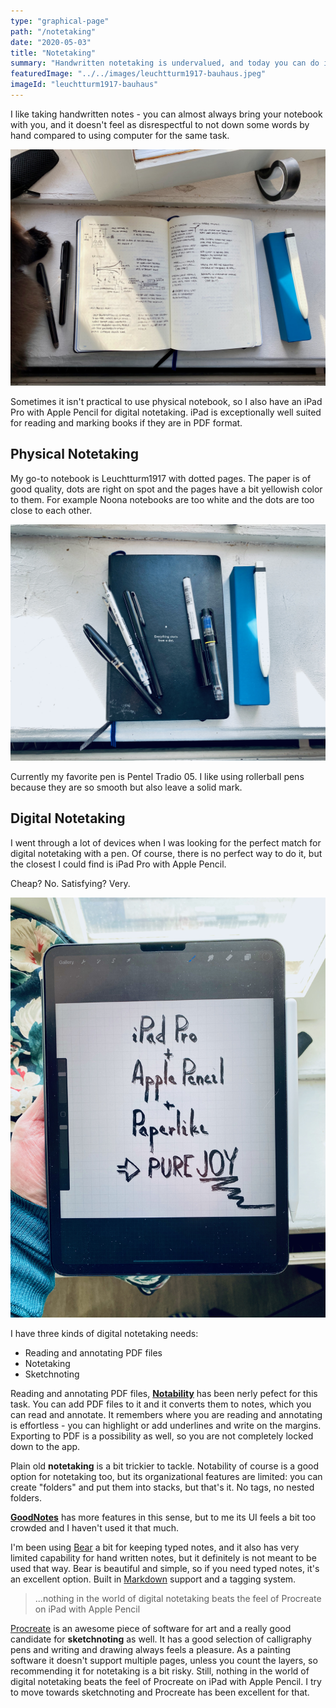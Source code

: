 ```yaml
---
type: "graphical-page"
path: "/notetaking"
date: "2020-05-03"
title: "Notetaking"
summary: "Handwritten notetaking is undervalued, and today you can do it both traditionally with pen and paper and digitally with iPad Pro. This is my setup."
featuredImage: "../../images/leuchtturm1917-bauhaus.jpeg"
imageId: "leuchtturm1917-bauhaus"
---
```


I like taking handwritten notes - you can almost always bring your notebook with you, and it doesn't feel as disrespectful to not down some words by hand compared to using computer for the same task.

![Leuchtturm1917, Pentel Tradio 05](../../images/leuchtturm1917-pentel-tradio-05.jpeg "Leuchtturm1917, Pentel Tradio 05")

Sometimes it isn't practical to use physical notebook, so I also have an iPad Pro with Apple Pencil for digital notetaking. iPad is exceptionally well suited for reading and marking books if they are in PDF format.

## Physical Notetaking
My go-to notebook is Leuchtturm1917 with dotted pages. The paper is of good quality, dots are right on spot and the pages have a bit yellowish color to them. For example Noona notebooks are too white and the dots are too close to each other. 

![Leuchtturm1917 Bauhaus](../../images/leuchtturm1917-bauhaus.jpeg "Leuchtturm1917 Bauhaus")

Currently my favorite pen is Pentel Tradio 05. I like using rollerball pens because they are so smooth but also leave a solid mark.
## Digital Notetaking
I went through a lot of devices when I was looking for the perfect match for digital notetaking with a pen. Of course, there is no perfect way to do it, but the closest I could find is iPad Pro with Apple Pencil.

Cheap? No. Satisfying? Very.

![iPad Pro Procreate](../../images/ipad-pro-procreate.jpeg "iPad Pro Procreate")

I have three kinds of digital notetaking needs:

* Reading and annotating PDF files
* Notetaking
* Sketchnoting

Reading and annotating PDF files, <strong>[Notability](https://www.gingerlabs.com/)</strong> has been nerly pefect for this task. You can add PDF files to it and it converts them to notes, which you can read and annotate. It remembers where you are reading and annotating is effortless - you can highlight or add underlines and write on the margins. Exporting to PDF is a possibility as well, so you are not completely locked down to the app.

Plain old <strong>notetaking</strong> is a bit trickier to tackle. Notability of course is a good option for notetaking too, but its organizational features are limited: you can create "folders" and put them into stacks, but that's it. No tags, no nested folders. 

<strong>[GoodNotes](https://www.goodnotes.com/)</strong> has more features in this sense, but to me its UI feels a bit too crowded and I haven't used it that much. 

I'm been using [Bear](https://bear.app/) a bit for keeping typed notes, and it also has very limited capability for hand written notes, but it definitely is not meant to be used that way. Bear is beautiful and simple, so if you need typed notes, it's an excellent option. Built in [Markdown](https://en.wikipedia.org/wiki/Markdown) support and a tagging system.

<blockquote>...nothing in the world of digital notetaking beats the feel of Procreate on iPad with Apple Pencil</blockquote>

[Procreate](https://procreate.art/) is an awesome piece of software for art and a really good candidate for <strong>sketchnoting</strong> as well. It has a good selection of calligraphy pens and writing and drawing always feels a pleasure. As a painting software it doesn't support multiple pages, unless you count the layers, so recommending it for notetaking is a bit risky. Still, nothing in the world of digital notetaking beats the feel of Procreate on iPad with Apple Pencil. I try to move towards sketchnoting and Procreate has been excellent for that.